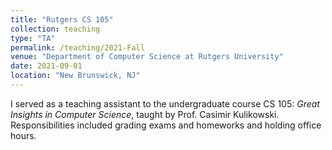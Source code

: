 ```yaml
---
title: "Rutgers CS 105"
collection: teaching
type: "TA"
permalink: /teaching/2021-Fall
venue: "Department of Computer Science at Rutgers University"
date: 2021-09-01
location: "New Brunswick, NJ"
---
```


I served as a teaching assistant to the undergraduate course CS 105: *Great Insights in Computer Science*, taught by Prof. Casimir Kulikowski. Responsibilities included grading exams and homeworks and holding office hours.

<!-- Student Evaluations
-------------------

![Kurchin_323_evals](/files/Kurchin_323_evals.png "Kurchin 3.23 evals") -->
